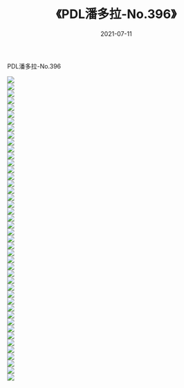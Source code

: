 ﻿---
layout: post
title:  《PDL潘多拉-No.396》
date:   2021-07-11
img: http://img.660000.xyz/Sharelink/网络美图/2021/PDL潘多拉-No.396/000.jpg
categories: [美女, 清纯, 唯美]
---

PDL潘多拉-No.396

  ![](http://img.660000.xyz/Sharelink/网络美图/2021/PDL潘多拉-No.396/001.jpg) <br> ![](http://img.660000.xyz/Sharelink/网络美图/2021/PDL潘多拉-No.396/002.jpg) <br> ![](http://img.660000.xyz/Sharelink/网络美图/2021/PDL潘多拉-No.396/003.jpg) <br> ![](http://img.660000.xyz/Sharelink/网络美图/2021/PDL潘多拉-No.396/004.jpg) <br> ![](http://img.660000.xyz/Sharelink/网络美图/2021/PDL潘多拉-No.396/005.jpg) <br> ![](http://img.660000.xyz/Sharelink/网络美图/2021/PDL潘多拉-No.396/006.jpg) <br> ![](http://img.660000.xyz/Sharelink/网络美图/2021/PDL潘多拉-No.396/007.jpg) <br> ![](http://img.660000.xyz/Sharelink/网络美图/2021/PDL潘多拉-No.396/008.jpg) <br> ![](http://img.660000.xyz/Sharelink/网络美图/2021/PDL潘多拉-No.396/009.jpg) <br> ![](http://img.660000.xyz/Sharelink/网络美图/2021/PDL潘多拉-No.396/010.jpg) <br> ![](http://img.660000.xyz/Sharelink/网络美图/2021/PDL潘多拉-No.396/011.jpg) <br> ![](http://img.660000.xyz/Sharelink/网络美图/2021/PDL潘多拉-No.396/012.jpg) <br> ![](http://img.660000.xyz/Sharelink/网络美图/2021/PDL潘多拉-No.396/013.jpg) <br> ![](http://img.660000.xyz/Sharelink/网络美图/2021/PDL潘多拉-No.396/014.jpg) <br> ![](http://img.660000.xyz/Sharelink/网络美图/2021/PDL潘多拉-No.396/015.jpg) <br> ![](http://img.660000.xyz/Sharelink/网络美图/2021/PDL潘多拉-No.396/016.jpg) <br> ![](http://img.660000.xyz/Sharelink/网络美图/2021/PDL潘多拉-No.396/017.jpg) <br> ![](http://img.660000.xyz/Sharelink/网络美图/2021/PDL潘多拉-No.396/018.jpg) <br> ![](http://img.660000.xyz/Sharelink/网络美图/2021/PDL潘多拉-No.396/019.jpg) <br> ![](http://img.660000.xyz/Sharelink/网络美图/2021/PDL潘多拉-No.396/020.jpg) <br> ![](http://img.660000.xyz/Sharelink/网络美图/2021/PDL潘多拉-No.396/021.jpg) <br> ![](http://img.660000.xyz/Sharelink/网络美图/2021/PDL潘多拉-No.396/022.jpg) <br> ![](http://img.660000.xyz/Sharelink/网络美图/2021/PDL潘多拉-No.396/023.jpg) <br> ![](http://img.660000.xyz/Sharelink/网络美图/2021/PDL潘多拉-No.396/024.jpg) <br> ![](http://img.660000.xyz/Sharelink/网络美图/2021/PDL潘多拉-No.396/025.jpg) <br> ![](http://img.660000.xyz/Sharelink/网络美图/2021/PDL潘多拉-No.396/026.jpg) <br> ![](http://img.660000.xyz/Sharelink/网络美图/2021/PDL潘多拉-No.396/027.jpg) <br> ![](http://img.660000.xyz/Sharelink/网络美图/2021/PDL潘多拉-No.396/028.jpg) <br> ![](http://img.660000.xyz/Sharelink/网络美图/2021/PDL潘多拉-No.396/029.jpg) <br> ![](http://img.660000.xyz/Sharelink/网络美图/2021/PDL潘多拉-No.396/030.jpg) <br> ![](http://img.660000.xyz/Sharelink/网络美图/2021/PDL潘多拉-No.396/031.jpg) <br> ![](http://img.660000.xyz/Sharelink/网络美图/2021/PDL潘多拉-No.396/032.jpg) <br> ![](http://img.660000.xyz/Sharelink/网络美图/2021/PDL潘多拉-No.396/033.jpg) <br> ![](http://img.660000.xyz/Sharelink/网络美图/2021/PDL潘多拉-No.396/034.jpg) <br> ![](http://img.660000.xyz/Sharelink/网络美图/2021/PDL潘多拉-No.396/035.jpg) <br> ![](http://img.660000.xyz/Sharelink/网络美图/2021/PDL潘多拉-No.396/036.jpg) <br> ![](http://img.660000.xyz/Sharelink/网络美图/2021/PDL潘多拉-No.396/037.jpg) <br> ![](http://img.660000.xyz/Sharelink/网络美图/2021/PDL潘多拉-No.396/038.jpg) <br> ![](http://img.660000.xyz/Sharelink/网络美图/2021/PDL潘多拉-No.396/039.jpg) <br> ![](http://img.660000.xyz/Sharelink/网络美图/2021/PDL潘多拉-No.396/040.jpg) <br> ![](http://img.660000.xyz/Sharelink/网络美图/2021/PDL潘多拉-No.396/041.jpg) <br> ![](http://img.660000.xyz/Sharelink/网络美图/2021/PDL潘多拉-No.396/042.jpg) <br> ![](http://img.660000.xyz/Sharelink/网络美图/2021/PDL潘多拉-No.396/043.jpg) <br> ![](http://img.660000.xyz/Sharelink/网络美图/2021/PDL潘多拉-No.396/044.jpg) <br>
